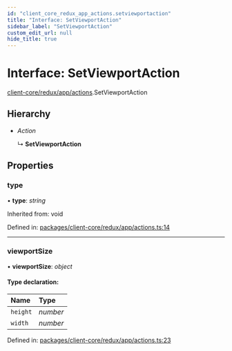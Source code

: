 ```yaml
---
id: "client_core_redux_app_actions.setviewportaction"
title: "Interface: SetViewportAction"
sidebar_label: "SetViewportAction"
custom_edit_url: null
hide_title: true
---
```


# Interface: SetViewportAction

[client-core/redux/app/actions](../modules/client_core_redux_app_actions.md).SetViewportAction

## Hierarchy

* *Action*

  ↳ **SetViewportAction**

## Properties

### type

• **type**: *string*

Inherited from: void

Defined in: [packages/client-core/redux/app/actions.ts:14](https://github.com/xr3ngine/xr3ngine/blob/5c3dcaef1/packages/client-core/redux/app/actions.ts#L14)

___

### viewportSize

• **viewportSize**: *object*

#### Type declaration:

Name | Type |
:------ | :------ |
`height` | *number* |
`width` | *number* |

Defined in: [packages/client-core/redux/app/actions.ts:23](https://github.com/xr3ngine/xr3ngine/blob/5c3dcaef1/packages/client-core/redux/app/actions.ts#L23)
